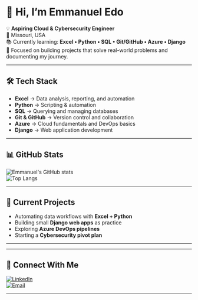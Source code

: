 # 👋 Hi, I’m Emmanuel Edo  

💡 **Aspiring Cloud & Cybersecurity Engineer**  
📍 Missouri, USA  
📚 Currently learning: **Excel • Python • SQL • Git/GitHub • Azure • Django**  
🚀 Focused on building projects that solve real-world problems and documenting my journey.  

---

## 🛠 Tech Stack  
- **Excel** → Data analysis, reporting, and automation  
- **Python** → Scripting & automation  
- **SQL** → Querying and managing databases  
- **Git & GitHub** → Version control and collaboration  
- **Azure** → Cloud fundamentals and DevOps basics  
- **Django** → Web application development  

---

## 📊 GitHub Stats  
![Emmanuel's GitHub stats](https://github-readme-stats.vercel.app/api?username=emmanueledo&show_icons=true&theme=default)  
![Top Langs](https://github-readme-stats.vercel.app/api/top-langs/?username=emmanueledo&layout=compact&theme=default)  

---

## 🚀 Current Projects  
- Automating data workflows with **Excel + Python**  
- Building small **Django web apps** as practice  
- Exploring **Azure DevOps pipelines**  
- Starting a **Cybersecurity pivot plan**  

---



---

## 🤝 Connect With Me  
[![LinkedIn](https://img.shields.io/badge/LinkedIn-0A66C2?logo=linkedin&logoColor=white)](https://www.linkedin.com)  
[![Email](https://img.shields.io/badge/Email-D14836?logo=gmail&logoColor=white)](mailto:youremail@example.com)  

---
